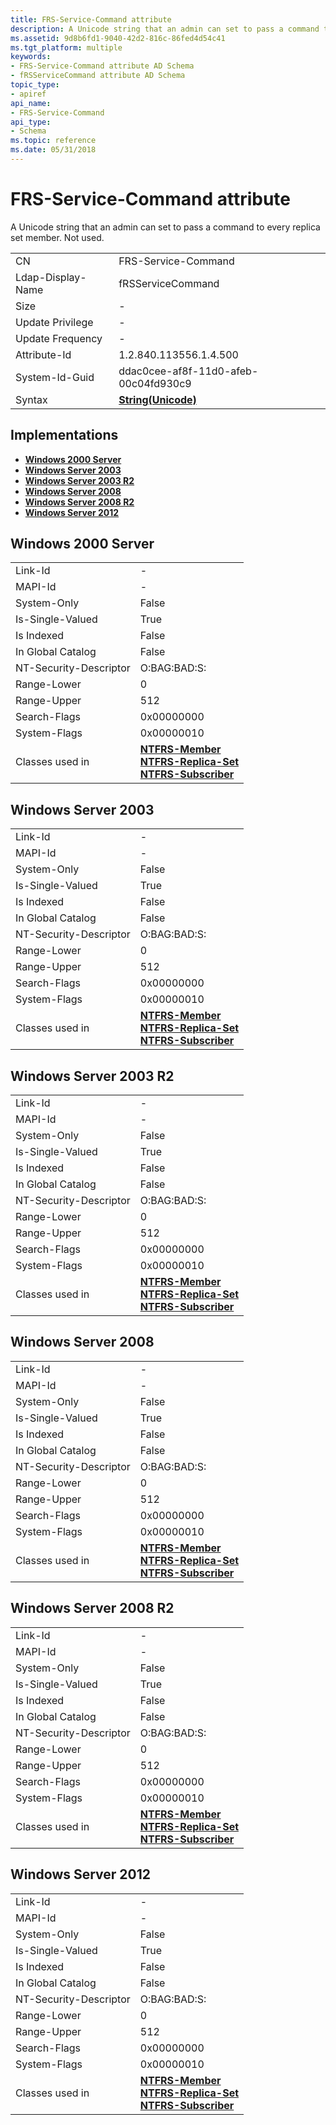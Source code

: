 ```yaml
---
title: FRS-Service-Command attribute
description: A Unicode string that an admin can set to pass a command to every replica set member. Not used.
ms.assetid: 9d8b6fd1-9040-42d2-816c-86fed4d54c41
ms.tgt_platform: multiple
keywords:
- FRS-Service-Command attribute AD Schema
- fRSServiceCommand attribute AD Schema
topic_type:
- apiref
api_name:
- FRS-Service-Command
api_type:
- Schema
ms.topic: reference
ms.date: 05/31/2018
---
```


# FRS-Service-Command attribute

A Unicode string that an admin can set to pass a command to every replica set member. Not used.



|                   |                                             |
|-------------------|---------------------------------------------|
| CN                | FRS-Service-Command                         |
| Ldap-Display-Name | fRSServiceCommand                           |
| Size              | \-                                          |
| Update Privilege  | \-                                          |
| Update Frequency  | \-                                          |
| Attribute-Id      | 1.2.840.113556.1.4.500                      |
| System-Id-Guid    | ddac0cee-af8f-11d0-afeb-00c04fd930c9        |
| Syntax            | [**String(Unicode)**](s-string-unicode.md) |



## Implementations

-   [**Windows 2000 Server**](#windows-2000-server)
-   [**Windows Server 2003**](#windows-server-2003)
-   [**Windows Server 2003 R2**](#windows-server-2003-r2)
-   [**Windows Server 2008**](#windows-server-2008)
-   [**Windows Server 2008 R2**](#windows-server-2008-r2)
-   [**Windows Server 2012**](#windows-server-2012)

## Windows 2000 Server



|                        |                                                                                                                                                                     |
|------------------------|---------------------------------------------------------------------------------------------------------------------------------------------------------------------|
| Link-Id                | \-                                                                                                                                                                  |
| MAPI-Id                | \-                                                                                                                                                                  |
| System-Only            | False                                                                                                                                                               |
| Is-Single-Valued       | True                                                                                                                                                                |
| Is Indexed             | False                                                                                                                                                               |
| In Global Catalog      | False                                                                                                                                                               |
| NT-Security-Descriptor | O:BAG:BAD:S:                                                                                                                                                        |
| Range-Lower            | 0                                                                                                                                                                   |
| Range-Upper            | 512                                                                                                                                                                 |
| Search-Flags           | 0x00000000                                                                                                                                                          |
| System-Flags           | 0x00000010                                                                                                                                                          |
| Classes used in        | [**NTFRS-Member**](c-ntfrsmember.md)<br/> [**NTFRS-Replica-Set**](c-ntfrsreplicaset.md)<br/> [**NTFRS-Subscriber**](c-ntfrssubscriber.md)<br/> |



## Windows Server 2003



|                        |                                                                                                                                                                     |
|------------------------|---------------------------------------------------------------------------------------------------------------------------------------------------------------------|
| Link-Id                | \-                                                                                                                                                                  |
| MAPI-Id                | \-                                                                                                                                                                  |
| System-Only            | False                                                                                                                                                               |
| Is-Single-Valued       | True                                                                                                                                                                |
| Is Indexed             | False                                                                                                                                                               |
| In Global Catalog      | False                                                                                                                                                               |
| NT-Security-Descriptor | O:BAG:BAD:S:                                                                                                                                                        |
| Range-Lower            | 0                                                                                                                                                                   |
| Range-Upper            | 512                                                                                                                                                                 |
| Search-Flags           | 0x00000000                                                                                                                                                          |
| System-Flags           | 0x00000010                                                                                                                                                          |
| Classes used in        | [**NTFRS-Member**](c-ntfrsmember.md)<br/> [**NTFRS-Replica-Set**](c-ntfrsreplicaset.md)<br/> [**NTFRS-Subscriber**](c-ntfrssubscriber.md)<br/> |



## Windows Server 2003 R2



|                        |                                                                                                                                                                     |
|------------------------|---------------------------------------------------------------------------------------------------------------------------------------------------------------------|
| Link-Id                | \-                                                                                                                                                                  |
| MAPI-Id                | \-                                                                                                                                                                  |
| System-Only            | False                                                                                                                                                               |
| Is-Single-Valued       | True                                                                                                                                                                |
| Is Indexed             | False                                                                                                                                                               |
| In Global Catalog      | False                                                                                                                                                               |
| NT-Security-Descriptor | O:BAG:BAD:S:                                                                                                                                                        |
| Range-Lower            | 0                                                                                                                                                                   |
| Range-Upper            | 512                                                                                                                                                                 |
| Search-Flags           | 0x00000000                                                                                                                                                          |
| System-Flags           | 0x00000010                                                                                                                                                          |
| Classes used in        | [**NTFRS-Member**](c-ntfrsmember.md)<br/> [**NTFRS-Replica-Set**](c-ntfrsreplicaset.md)<br/> [**NTFRS-Subscriber**](c-ntfrssubscriber.md)<br/> |



## Windows Server 2008



|                        |                                                                                                                                                                     |
|------------------------|---------------------------------------------------------------------------------------------------------------------------------------------------------------------|
| Link-Id                | \-                                                                                                                                                                  |
| MAPI-Id                | \-                                                                                                                                                                  |
| System-Only            | False                                                                                                                                                               |
| Is-Single-Valued       | True                                                                                                                                                                |
| Is Indexed             | False                                                                                                                                                               |
| In Global Catalog      | False                                                                                                                                                               |
| NT-Security-Descriptor | O:BAG:BAD:S:                                                                                                                                                        |
| Range-Lower            | 0                                                                                                                                                                   |
| Range-Upper            | 512                                                                                                                                                                 |
| Search-Flags           | 0x00000000                                                                                                                                                          |
| System-Flags           | 0x00000010                                                                                                                                                          |
| Classes used in        | [**NTFRS-Member**](c-ntfrsmember.md)<br/> [**NTFRS-Replica-Set**](c-ntfrsreplicaset.md)<br/> [**NTFRS-Subscriber**](c-ntfrssubscriber.md)<br/> |



## Windows Server 2008 R2



|                        |                                                                                                                                                                     |
|------------------------|---------------------------------------------------------------------------------------------------------------------------------------------------------------------|
| Link-Id                | \-                                                                                                                                                                  |
| MAPI-Id                | \-                                                                                                                                                                  |
| System-Only            | False                                                                                                                                                               |
| Is-Single-Valued       | True                                                                                                                                                                |
| Is Indexed             | False                                                                                                                                                               |
| In Global Catalog      | False                                                                                                                                                               |
| NT-Security-Descriptor | O:BAG:BAD:S:                                                                                                                                                        |
| Range-Lower            | 0                                                                                                                                                                   |
| Range-Upper            | 512                                                                                                                                                                 |
| Search-Flags           | 0x00000000                                                                                                                                                          |
| System-Flags           | 0x00000010                                                                                                                                                          |
| Classes used in        | [**NTFRS-Member**](c-ntfrsmember.md)<br/> [**NTFRS-Replica-Set**](c-ntfrsreplicaset.md)<br/> [**NTFRS-Subscriber**](c-ntfrssubscriber.md)<br/> |



## Windows Server 2012



|                        |                                                                                                                                                                     |
|------------------------|---------------------------------------------------------------------------------------------------------------------------------------------------------------------|
| Link-Id                | \-                                                                                                                                                                  |
| MAPI-Id                | \-                                                                                                                                                                  |
| System-Only            | False                                                                                                                                                               |
| Is-Single-Valued       | True                                                                                                                                                                |
| Is Indexed             | False                                                                                                                                                               |
| In Global Catalog      | False                                                                                                                                                               |
| NT-Security-Descriptor | O:BAG:BAD:S:                                                                                                                                                        |
| Range-Lower            | 0                                                                                                                                                                   |
| Range-Upper            | 512                                                                                                                                                                 |
| Search-Flags           | 0x00000000                                                                                                                                                          |
| System-Flags           | 0x00000010                                                                                                                                                          |
| Classes used in        | [**NTFRS-Member**](c-ntfrsmember.md)<br/> [**NTFRS-Replica-Set**](c-ntfrsreplicaset.md)<br/> [**NTFRS-Subscriber**](c-ntfrssubscriber.md)<br/> |



 

 





